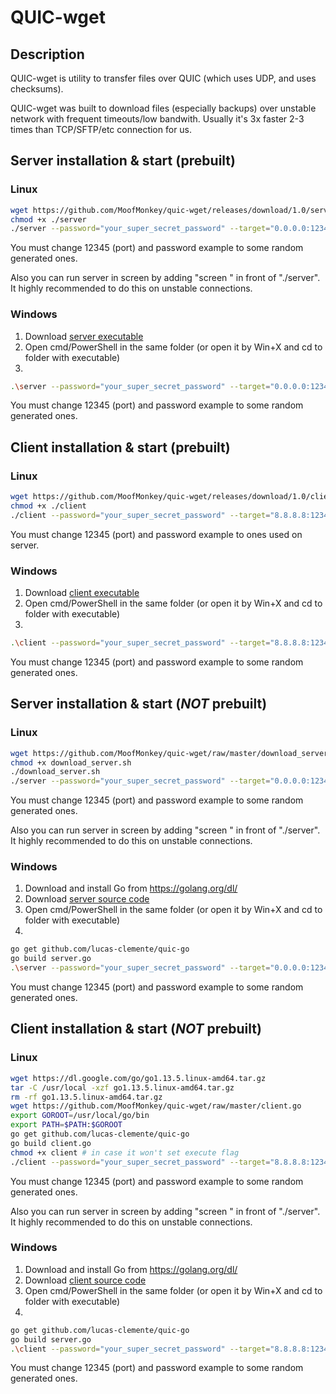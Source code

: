 # QUIC-wget

## Description
QUIC-wget is utility to transfer files over QUIC (which uses UDP, and uses checksums).

QUIC-wget was built to download files (especially backups) over unstable network with frequent
timeouts/low bandwith. Usually it's 3x faster 2-3 times than TCP/SFTP/etc connection for us.

## Server installation & start (prebuilt)

### Linux
```sh
wget https://github.com/MoofMonkey/quic-wget/releases/download/1.0/server
chmod +x ./server
./server --password="your_super_secret_password" --target="0.0.0.0:12345"
```
You must change 12345 (port) and password example to some random generated ones.

Also you can run server in screen by adding "screen " in front of "./server".
It highly recommended to do this on unstable connections.

### Windows

1. Download [server executable](https://github.com/MoofMonkey/quic-wget/releases/download/1.0/server.exe)
2. Open cmd/PowerShell in the same folder (or open it by Win+X and cd to folder with executable)
3.
```sh
.\server --password="your_super_secret_password" --target="0.0.0.0:12345"
```
You must change 12345 (port) and password example to some random generated ones.

## Client installation & start (prebuilt)

### Linux
```sh
wget https://github.com/MoofMonkey/quic-wget/releases/download/1.0/client
chmod +x ./client
./client --password="your_super_secret_password" --target="8.8.8.8:12345" --downloadPath="/backup.tar.bz2" --localPath="backup.tar.bz2"
```
You must change 12345 (port) and password example to ones used on server.

### Windows

1. Download [client executable](https://github.com/MoofMonkey/quic-wget/releases/download/1.0/client.exe)
2. Open cmd/PowerShell in the same folder (or open it by Win+X and cd to folder with executable)
3.
```sh
.\client --password="your_super_secret_password" --target="8.8.8.8:12345"  --downloadPath="/backup.tar.bz2" --localPath="backup.tar.bz2"
```
You must change 12345 (port) and password example to some random generated ones.


## Server installation & start (***NOT*** prebuilt)

### Linux
```sh
wget https://github.com/MoofMonkey/quic-wget/raw/master/download_server.sh
chmod +x download_server.sh
./download_server.sh
./server --password="your_super_secret_password" --target="0.0.0.0:12345"
```
You must change 12345 (port) and password example to some random generated ones.

Also you can run server in screen by adding "screen " in front of "./server".
It highly recommended to do this on unstable connections.

### Windows

1. Download and install Go from https://golang.org/dl/
1. Download [server source code](https://github.com/MoofMonkey/quic-wget/raw/master/server.go)
2. Open cmd/PowerShell in the same folder (or open it by Win+X and cd to folder with executable)
3.
```sh
go get github.com/lucas-clemente/quic-go
go build server.go
.\server --password="your_super_secret_password" --target="0.0.0.0:12345"
```
You must change 12345 (port) and password example to some random generated ones.

## Client installation & start (***NOT*** prebuilt)

### Linux
```sh
wget https://dl.google.com/go/go1.13.5.linux-amd64.tar.gz
tar -C /usr/local -xzf go1.13.5.linux-amd64.tar.gz
rm -rf go1.13.5.linux-amd64.tar.gz
wget https://github.com/MoofMonkey/quic-wget/raw/master/client.go
export GOROOT=/usr/local/go/bin
export PATH=$PATH:$GOROOT
go get github.com/lucas-clemente/quic-go
go build client.go
chmod +x client # in case it won't set execute flag
./client --password="your_super_secret_password" --target="8.8.8.8:12345" --downloadPath="/backup.tar.bz2" --localPath="backup.tar.bz2"
```
You must change 12345 (port) and password example to some random generated ones.

Also you can run server in screen by adding "screen " in front of "./server".
It highly recommended to do this on unstable connections.

### Windows

1. Download and install Go from https://golang.org/dl/
1. Download [client source code](https://github.com/MoofMonkey/quic-wget/raw/master/client.go)
2. Open cmd/PowerShell in the same folder (or open it by Win+X and cd to folder with executable)
3.
```sh
go get github.com/lucas-clemente/quic-go
go build server.go
.\client --password="your_super_secret_password" --target="8.8.8.8:12345" --downloadPath="/backup.tar.bz2" --localPath="backup.tar.bz2"
```
You must change 12345 (port) and password example to some random generated ones.
